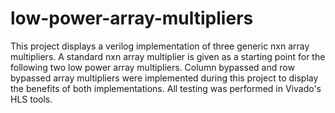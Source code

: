 # low-power-array-multipliers
This project displays a verilog implementation of three generic nxn array multipliers. A standard nxn array multiplier is given as a starting point for the following two low power array multipliers. Column bypassed and row bypassed array multipliers were implemented during this project to display the benefits of both implementations. All testing was performed in Vivado's HLS tools. 
